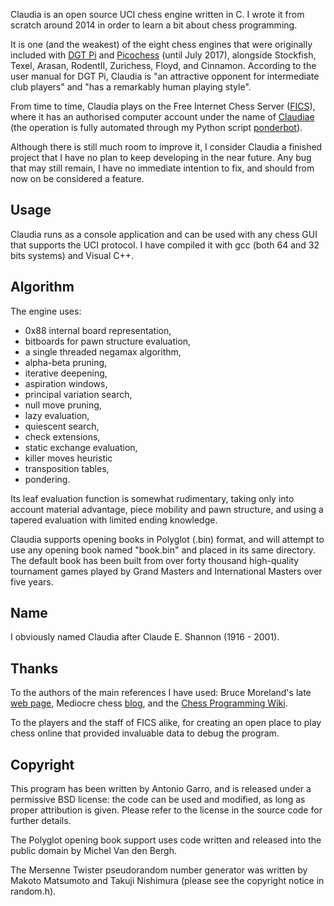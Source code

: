 
Claudia is an open source UCI chess engine written in C. I wrote it from scratch around
2014 in order to learn a bit about chess programming.

It is one (and the weakest) of the eight chess engines that were originally included with [DGT
Pi](http://www.digitalgametechnology.com/index.php/products/chess-computers/pi?mavikthumbnails_display_ratio=1.5)
and [Picochess](https://www.picochess.org) (until July 2017), alongside Stockfish,
Texel, Arasan, RodentII, Zurichess, Floyd, and Cinnamon. According to the user manual
for DGT Pi, Claudia is "an attractive opponent for intermediate club players" and "has
a remarkably human playing style".

From time to time, Claudia plays on the Free Internet Chess Server
([FICS](https://www.freechess.org)), where it has an authorised computer account under the name of
[Claudiae](https://www.ficsgames.org/cgi-bin/search.cgi?player=claudiae&action=Statistics)
(the operation is fully automated through my Python script
[ponderbot](https://github.com/antoniogarro/ponderbot)).

Although there is still much room to improve it, I consider Claudia a finished project
that I have no plan to keep developing in the near future. Any bug that may still remain, I
have no immediate intention to fix, and should from now on be considered a feature.


Usage
-----

Claudia runs as a console application and can be used with any chess GUI that supports
the UCI protocol. I have compiled it with gcc (both 64 and 32 bits systems) and
Visual C++.


Algorithm
---------

The engine uses:

  * 0x88 internal board representation,
  * bitboards for pawn structure evaluation,
  * a single threaded negamax algorithm,
  * alpha-beta pruning,
  * iterative deepening,
  * aspiration windows,
  * principal variation search,
  * null move pruning,
  * lazy evaluation,
  * quiescent search,
  * check extensions,
  * static exchange evaluation,
  * killer moves heuristic
  * transposition tables,
  * pondering.

Its leaf evaluation function is somewhat rudimentary, taking only into account
material advantage, piece mobility and pawn structure, and using a tapered evaluation
with limited ending knowledge.

Claudia supports opening books in Polyglot (.bin) format, and will attempt to use
any opening book named "book.bin" and placed in its same directory. The default book
has been built from over forty thousand high-quality tournament games played by Grand
Masters and International Masters over five years.


Name
----

I obviously named Claudia after Claude E. Shannon (1916 - 2001).


Thanks
------

To the authors of the main references I have used: Bruce Moreland's late [web
page](https://web.archive.org/web/20070707012511/http://www.brucemo.com/compchess/programming/index.htm),
Mediocre chess [blog](https://mediocrechess.blogspot.com),
and the [Chess Programming Wiki](https://www.chessprogramming.org/Main_Page).

To the players and the staff of FICS alike, for creating an open place to play chess online
that provided invaluable data to debug the program.


Copyright
---------

This program has been written by Antonio Garro, and is released under a permissive
BSD license: the code can be used and modified, as long as proper attribution is given.
Please refer to the license in the source code for further details.

The Polyglot opening book support uses code written and released into the public domain
by Michel Van den Bergh.

The Mersenne Twister pseudorandom number generator was written by Makoto Matsumoto
and Takuji Nishimura (please see the copyright notice in random.h).


